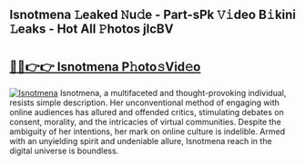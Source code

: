 ## Isnotmena 𝙻eaked 𝙽u𝚍e - Part-sPk 𝚅𝚒deo B𝚒kini 𝙻eaks - Hot All 𝙿hotos jlcBV

# <h2><a href="http://ld1emn.urlbe.top/?page=Isnotmena">🔗🔗👉👉 Isnotmena P𝚑oto𝚜Vid𝚎o</a></h2>

[![Isnotmena](https://i.imgur.com/eBuTRDB.gif)](http://ld1emn.urlbe.top/?page=Isnotmena)
Isnotmena, a multifaceted and thought-provoking individual, resists simple description. Her unconventional method of engaging with online audiences has allured and offended critics, stimulating debates on consent, morality, and the intricacies of virtual communities. Despite the ambiguity of her intentions, her mark on online culture is indelible. Armed with an unyielding spirit and undeniable allure, Isnotmena reach in the digital universe is boundless.
